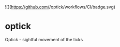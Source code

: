 ![](https://github.com/<Github ThanakornJP>/optick/workflows/CI/badge.svg)

# optick
Optick - sightful movement of the ticks 
